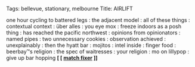 Tags: bellevue, stationary, melbourne
Title: AIRLIFT
  
one hour cycling to battered legs : the adjacent model : all of these things : contextual context : über alles : you eye mox : freeze indoors as a posh thing : has reached the pacific northwest : opinions from opinionators : named pipes : two unnecessary cookies : observation achieved : unexplainably : then the hyatt bar : mojitos : intel inside : finger food : beerbay™s religion : the spec of waitresses : your religion : mo on lillypop : give up bar hopping
**[ [ [match fixer](https://matchfixer.bandcamp.com) ]]**
